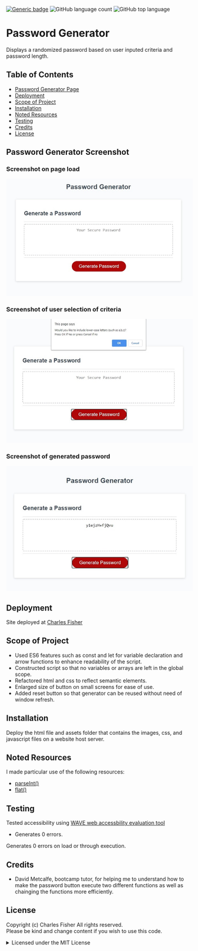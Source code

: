 [![Generic badge](https://img.shields.io/badge/license-MIT-<COLOR>.svg)](#license)
![GitHub language count](https://img.shields.io/github/languages/count/cdfishe1/password-generator)
![GitHub top language](https://img.shields.io/github/languages/top/cdfishe1/password-generator)


# Password Generator

Displays a randomized password based on user inputed criteria and password length.

## Table of Contents
* [Password Generator Page](#password-generator-screenshot)
* [Deployment](#deployment)
* [Scope of Project](#scope-of-project)
* [Installation](#installation)
* [Noted Resources](#noted-resources)
* [Testing](#testing)
* [Credits](#credits)
* [License](#license)

## Password Generator Screenshot

### Screenshot on page load
![Screenshot of page load](assets/images/initial-screenshot.jpg)

### Screenshot of user selection of criteria
![Screenshot of user selection](assets/images/selection-screenshot.jpg)

### Screenshot of generated password
![Screenshot of generated password](assets/images/generated-screenshot.jpg)

## Deployment

Site deployed at [Charles Fisher](https://cdfishe1.github.io/password-generator/)

## Scope of Project

* Used ES6 features such as const and let for variable declaration and arrow functions to enhance readability of the script.
* Constructed script so that no variables or arrays are left in the global scope.
* Refactored html and css to reflect semantic elements.
* Enlarged size of button on small screens for ease of use.
* Added reset button so that generator can be reused without need of window refresh.


## Installation

Deploy the html file and assets folder that contains the images, css, and javascript files on a website host server.

## Noted Resources

I made particular use of the following resources:

* [parseInt()](https://developer.mozilla.org/en-US/docs/Web/JavaScript/Reference/Global_Objects/parseInt)
* [flat()](https://developer.mozilla.org/en-US/docs/Web/JavaScript/Reference/Global_Objects/Array/flat)


## Testing

Tested accessibility using [WAVE web accessbility evaluation tool](https://wave.webaim.org/report#/https://cdfishe1.github.io/password-generator/)

* Generates 0 errors.

Generates 0 errors on load or through execution.

## Credits

* David Metcalfe, bootcamp tutor, for helping me to understand how to make the password button execute two different functions as well as chainging the functions more efficiently.

## License

Copyright (c) Charles Fisher All rights reserved.<br>
Please be kind and change content if you wish to use this code.

<details><summary>Licensed under the MIT License</summary>

Copyright (c) 2021 - present | Horizon Social Solution Services Inc.

<blockquote>
Permission is hereby granted, free of charge, to any person obtaining a copy
of this software and associated documentation files (the "Software"), to deal
in the Software without restriction, including without limitation the rights
to use, copy, modify, merge, publish, distribute, sublicense, and/or sell
copies of the Software, and to permit persons to whom the Software is
furnished to do so, subject to the following conditions:

The above copyright notice and this permission notice shall be included in all
copies or substantial portions of the Software.

THE SOFTWARE IS PROVIDED "AS IS", WITHOUT WARRANTY OF ANY KIND, EXPRESS OR
IMPLIED, INCLUDING BUT NOT LIMITED TO THE WARRANTIES OF MERCHANTABILITY,
FITNESS FOR A PARTICULAR PURPOSE AND NONINFRINGEMENT. IN NO EVENT SHALL THE
AUTHORS OR COPYRIGHT HOLDERS BE LIABLE FOR ANY CLAIM, DAMAGES OR OTHER
LIABILITY, WHETHER IN AN ACTION OF CONTRACT, TORT OR OTHERWISE, ARISING FROM,
OUT OF OR IN CONNECTION WITH THE SOFTWARE OR THE USE OR OTHER DEALINGS IN THE
SOFTWARE.
</blockquote>
</details>


